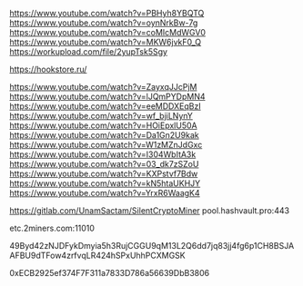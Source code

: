 https://www.youtube.com/watch?v=PBHyh8YBQTQ
https://www.youtube.com/watch?v=oynNrkBw-7g
https://www.youtube.com/watch?v=coMIcMdWGV0
https://www.youtube.com/watch?v=MKW6jvkF0_Q
https://workupload.com/file/2yupTsk5Sgy


 https://hookstore.ru/

https://www.youtube.com/watch?v=ZayxqJJcPjM
https://www.youtube.com/watch?v=lJQmPYDpMN4
https://www.youtube.com/watch?v=eeMDDXEqBzI
https://www.youtube.com/watch?v=wf_bjiLNynY
https://www.youtube.com/watch?v=HOiEpxlU50A
https://www.youtube.com/watch?v=Da1Gn2U9kak
https://www.youtube.com/watch?v=W1zMZnJdGxc
https://www.youtube.com/watch?v=I304WbItA3k
https://www.youtube.com/watch?v=03_dk7zSZoU
https://www.youtube.com/watch?v=KXPstvf7Bdw
https://www.youtube.com/watch?v=kN5htaUKHJY
https://www.youtube.com/watch?v=YrxR6WaagK4





https://gitlab.com/UnamSactam/SilentCryptoMiner
pool.hashvault.pro:443

etc.2miners.com:11010

49Byd42zNJDFykDmyia5h3RujCGGU9qM13L2Q6dd7jq83jj4fg6p1CH8BSJAAFBU9dTFow4zrfvqLR424hSPxUhhPCXMGSK


0xECB2925ef374F7F311a7833D786a56639DbB3806
